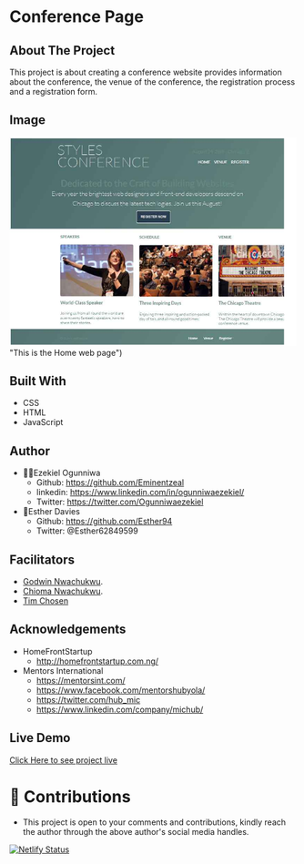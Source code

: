 # Conference Page

## About The Project
This project is about creating a conference website provides information about the conference, the venue of the conference, the registration process and a registration form.


## Image
![welcome interface.](/assets/images/rea.jpg) "This is the Home web page")

## Built With
* CSS
* HTML
* JavaScript

## Author
* 👨‍🦱Ezekiel Ogunniwa
  * Github: https://github.com/Eminentzeal
  * linkedin: https://www.linkedin.com/in/ogunniwaezekiel/
  * Twitter: https://twitter.com/Ogunniwaezekiel
* 👩Esther Davies
  * Github: https://github.com/Esther94
  * Twitter: @Esther62849599

## Facilitators
* [Godwin Nwachukwu](https://github.com/Gnwin).
* [Chioma Nwachukwu](https://github.com/Chiomy).
* [Tim Chosen](www.twitter.com/timchosen)

## Acknowledgements
* HomeFrontStartup
  * http://homefrontstartup.com.ng/
* Mentors International
  * https://mentorsint.com/
  * https://www.facebook.com/mentorshubyola/
  * https://twitter.com/hub_mic
  * https://www.linkedin.com/company/michub/

## Live Demo
[Click Here to see project live](https://ezekiel-esther-conference-page.netlify.app/)

# 🤝 Contributions
* This project is open to your comments and contributions, kindly reach the author through the above author's social media handles.

[![Netlify Status](https://api.netlify.com/api/v1/badges/8f87de29-eeaf-43f8-952b-719f390f390c/deploy-status)](https://app.netlify.com/sites/ezekiel-esther-conference-page/deploys)
